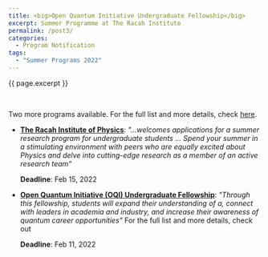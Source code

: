 ```yaml
---
title: <big>Open Quantum Initiative Undergraduate Fellowship</big>
excerpt: Summer Programme at The Racah Institute
permalink: /post3/
categories:
  - Program Notification
tags:
  - "Summer Programs 2022"
---
```


<span class="excerpt">{{ page.excerpt }}</span>

<br>

Two more programs available. For the full list and more details, check [here](/summer/). 

- [**The Racah Institute of Physics**](https://bit.ly/3Hf9dxG): _"...welcomes applications for a summer research program for undergraduate students ...  Spend your summer in a stimulating environment with peers who are equally excited about Physics and delve into cutting-edge research as a member of an active research team"_

	**Deadline**: Feb 15, 2022

- [**Open Quantum Initiative (OQI) Undergraduate Fellowship**](https://bit.ly/3g959TO): _"Through this fellowship, students will expand their understanding of a, connect with leaders in academia and industry, and increase their awareness of quantum career opportunities"_
For the full list and more details, check out

	**Deadline**: Feb 11, 2022
